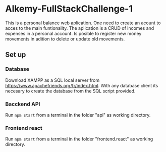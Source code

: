 # Alkemy-FullStackChallenge-1
This is a personal balance web aplication. One need to create an acount to acces to the main funtionality. The aplication is a CRUD of incomes and expenses in a personal account. Is posible to register new money movements in adition to delete or update old movements.

## Set up
### Database
Download XAMPP as a SQL local server from https://www.apachefriends.org/fr/index.html. With any database client its necesary to create the database from the SQL script provided.
### Bacckend API
Run <code>npm start</code> from a terminal in the folder "api" as working directory.
### Frontend react
Run <code>npm start</code> from a terminal in the folder "frontend.react" as working directory.
